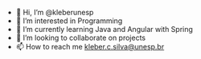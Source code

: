 - 👋 Hi, I’m @kleberunesp
- 👀 I’m interested in Programming
- 🌱 I’m currently learning Java and Angular with Spring
- 💞️ I’m looking to collaborate on projects
- 📫 How to reach me kleber.c.silva@unesp.br

<!---
kleberunesp/kleberunesp is a ✨ special ✨ repository because its `README.md` (this file) appears on your GitHub profile.
You can click the Preview link to take a look at your changes.
--->
